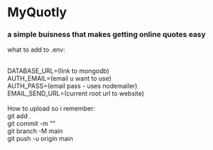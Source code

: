 # MyQuotly
### a simple buisness that makes getting online quotes easy

what to add to .env:

<br>
<div>
    DATABASE_URL=(link to mongodb)
</div>
<div>
    AUTH_EMAIL=(email u want to use)
</div>
<div>
    AUTH_PASS=(email pass - uses nodemailer)
</div>
<div>
    EMAIL_SEND_URL=(current root url to website)
</div>
<br>
<div>
    How to upload so i remember:
</div>
<div>
    git add .
</div>
<div>
    git commit -m ""
</div>
<div>
    git branch -M main
</div>
<div>
    git push -u origin main
</div>